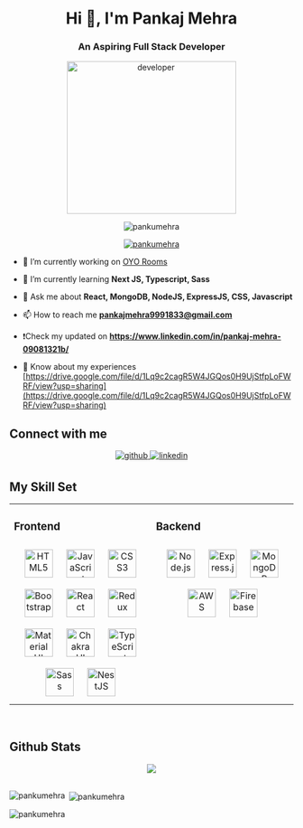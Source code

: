 <h1 align="center">Hi 👋, I'm Pankaj Mehra</h1>

<h3 align="center">An Aspiring Full Stack Developer</h3>

<p align="center">
<img src="https://cdn.dribbble.com/users/1090020/screenshots/3901343/________-5.gif" alt="developer" width="300px" height="270px" />
</p>

<p align="center"> <img src="https://komarev.com/ghpvc/?username=pankumehra&label=Profile%20views&color=0e75b6&style=flat" alt="pankumehra" /> </p>

<p align="center"> <a href="https://github.com/ryo-ma/github-profile-trophy"><img src="https://github-profile-trophy.vercel.app/?username=pankumehra" alt="pankumehra" /></a> </p>


- 🔭 I’m currently working on [OYO Rooms](https://silver-axolotl-5d928f.netlify.app/)

- 🌱 I’m currently learning **Next JS, Typescript, Sass**

- 💬 Ask me about **React, MongoDB, NodeJS, ExpressJS, CSS, Javascript**

- 📫 How to reach me **pankajmehra9991833@gmail.com**

- ❗️Check my updated on **https://www.linkedin.com/in/pankaj-mehra-09081321b/** 

- 📄 Know about my experiences [https://drive.google.com/file/d/1Lq9c2cagR5W4JGQos0H9UjStfpLoFWRF/view?usp=sharing](https://drive.google.com/file/d/1Lq9c2cagR5W4JGQos0H9UjStfpLoFWRF/view?usp=sharing)

## Connect with me  
<div align="center">
<a href="https://github.com/https://github.com/PankuMehra/" target="_blank">
<img src=https://img.shields.io/badge/github-%2324292e.svg?&style=for-the-badge&logo=github&logoColor=white alt=github style="margin-bottom: 5px;" />
</a>
<a href="https://linkedin.com/in/https://www.linkedin.com/in/pankaj-mehra-09081321b/" target="_blank">
<img src=https://img.shields.io/badge/linkedin-%231E77B5.svg?&style=for-the-badge&logo=linkedin&logoColor=white alt=linkedin style="margin-bottom: 5px;" />
</a>  
</div>  

## My Skill Set  
<table><tr><td valign="top" width="50%">

### Frontend  
<div align="center">  
<a href="https://en.wikipedia.org/wiki/HTML5" target="_blank"><img style="margin: 10px" src="https://profilinator.rishav.dev/skills-assets/html5-original-wordmark.svg" alt="HTML5" height="50" /></a>  
<a href="https://www.javascript.com/" target="_blank"><img style="margin: 10px" src="https://profilinator.rishav.dev/skills-assets/javascript-original.svg" alt="JavaScript" height="50" /></a>  
<a href="https://www.w3schools.com/css/" target="_blank"><img style="margin: 10px" src="https://profilinator.rishav.dev/skills-assets/css3-original-wordmark.svg" alt="CSS3" height="50" /></a>  
<a href="https://getbootstrap.com/docs/3.4/javascript/" target="_blank"><img style="margin: 10px" src="https://profilinator.rishav.dev/skills-assets/bootstrap-plain.svg" alt="Bootstrap" height="50" /></a>  
<a href="https://reactjs.org/" target="_blank"><img style="margin: 10px" src="https://profilinator.rishav.dev/skills-assets/react-original-wordmark.svg" alt="React" height="50" /></a>  
<a href="https://redux.js.org/" target="_blank"><img style="margin: 10px" src="https://profilinator.rishav.dev/skills-assets/redux-original.svg" alt="Redux" height="50" /></a>  
<a href="https://mui.com/" target="_blank"><img style="margin: 10px" src="https://profilinator.rishav.dev/skills-assets/mui.png" alt="Material UI" height="50" /></a>  
<a href="https://chakra-ui.com/" target="_blank"><img style="margin: 10px" src="https://profilinator.rishav.dev/skills-assets/chakraui.png" alt="Chakra UI" height="50" /></a>  
<a href="https://www.typescriptlang.org/" target="_blank"><img style="margin: 10px" src="https://profilinator.rishav.dev/skills-assets/typescript-original.svg" alt="TypeScript" height="50" /></a>  
<a href="https://sass-lang.com/" target="_blank"><img style="margin: 10px" src="https://profilinator.rishav.dev/skills-assets/sass-original.svg" alt="Sass" height="50" /></a>  
<a href="https://nestjs.com/" target="_blank"><img style="margin: 10px" src="https://profilinator.rishav.dev/skills-assets/nestjs.svg" alt="NestJS" height="50" /></a> 
</div>

</td><td valign="top" width="50%">



### Backend  
<div align="center">  
<a href="https://nodejs.org/" target="_blank"><img style="margin: 10px" src="https://profilinator.rishav.dev/skills-assets/nodejs-original-wordmark.svg" alt="Node.js" height="50" /></a>  
<a href="https://expressjs.com/" target="_blank"><img style="margin: 10px" src="https://profilinator.rishav.dev/skills-assets/express-original-wordmark.svg" alt="Express.js" height="50" /></a>  
<a href="https://www.mongodb.com/" target="_blank"><img style="margin: 10px" src="https://profilinator.rishav.dev/skills-assets/mongodb-original-wordmark.svg" alt="MongoDB" height="50" /></a>  
<a href="https://aws.amazon.com/" target="_blank"><img style="margin: 10px" src="https://profilinator.rishav.dev/skills-assets/amazonwebservices-original-wordmark.svg" alt="AWS" height="50" /></a>  
<a href="https://firebase.google.com/" target="_blank"><img style="margin: 10px" src="https://profilinator.rishav.dev/skills-assets/firebase.png" alt="Firebase" height="50" /></a>  
</div>

  
</td></tr></table>  

<br/>  

## Github Stats  
<div align="center"><img src="https://github-readme-stats.vercel.app/api?username=PankuMehra&show_icons=true&count_private=true&hide_border=true" align="center" /></div>  

<br/>  

<p><img align="left" src="https://github-readme-stats.vercel.app/api/top-langs?username=pankumehra&show_icons=true&locale=en&layout=compact" alt="pankumehra" /></p>

<p>&nbsp;<img align="center" src="https://github-readme-stats.vercel.app/api?username=pankumehra&show_icons=true&locale=en" alt="pankumehra" /></p>

<p><img align="center" src="https://github-readme-streak-stats.herokuapp.com/?user=pankumehra&" alt='pankumehra' /></p>
